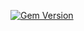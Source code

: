 [![Gem Version](https://badge.fury.io/rb/phcdevworks_accounts_stripe.svg)](https://badge.fury.io/rb/phcdevworks_accounts_stripe)
